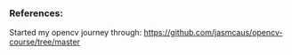 ### References:

Started my opencv journey through: https://github.com/jasmcaus/opencv-course/tree/master
